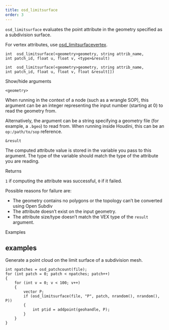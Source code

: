 ```yaml
---
title: osd_limitsurface
order: 3
---
```

`osd_limitsurface` evaluates the point attribute in the geometry specified as a
subdivision surface.

For vertex attributes, use [osd_limitsurfacevertex](osd_limitsurfacevertex.html "Evaluates a vertex attribute at the subdivision limit surface using Open Subdiv.").

`int  osd_limitsurface(<geometry>geometry, string attrib_name, int patch_id, float u, float v, <type>&result)`

`int  osd_limitsurface(<geometry>geometry, string attrib_name, int patch_id, float u, float v, float &result[])`

Show/hide arguments

`<geometry>`

When running in the context of a node (such as a wrangle SOP), this argument can be an integer representing the input number (starting at 0) to read the geometry from.

Alternatively, the argument can be a string specifying a geometry file (for example, a `.bgeo`) to read from. When running inside Houdini, this can be an `op:/path/to/sop` reference.

`&result`

The computed attribute value is stored in the variable you pass to this argument.
The type of the variable should match the type of the attribute you are reading.

Returns

`1` if computing the attribute was successful, `0` if it failed.

Possible reasons for failure are:

- The geometry contains no polygons or the topology can’t be converted using Open Subdiv
- The attribute doesn’t exist on the input geometry.
- The attribute size/type doesn’t match the VEX type of the `result` argument.

Examples

## examples

Generate a point cloud on the limit surface of a subdivision mesh.

```vex
int npatches = osd_patchcount(file);
for (int patch = 0; patch < npatches; patch++)
{
    for (int v = 0; v < 100; v++)
    {
        vector P;
        if (osd_limitsurface(file, "P", patch, nrandom(), nrandom(), P))
        {
            int ptid = addpoint(geohandle, P);
        }
    }
}

```
